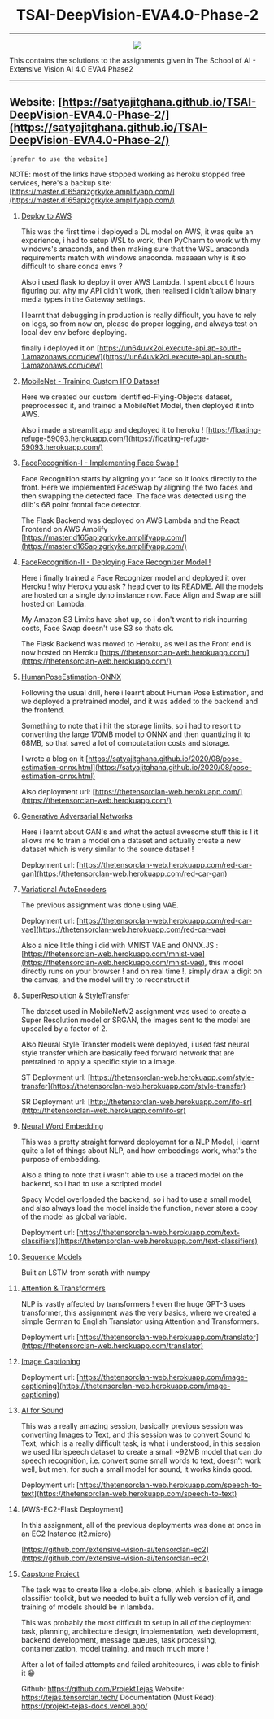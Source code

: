 <h1 align="center">TSAI-DeepVision-EVA4.0-Phase-2</h1>

---

<div align="center">
<img src="logo.png" >
</div>

This contains the solutions to the assignments given in The School of AI - Extensive Vision AI 4.0 EVA4 Phase2

---

## Website: [https://satyajitghana.github.io/TSAI-DeepVision-EVA4.0-Phase-2/](https://satyajitghana.github.io/TSAI-DeepVision-EVA4.0-Phase-2/)

`[prefer to use the website]`

NOTE: most of the links have stopped working as heroku stopped free services, here's a backup site: [https://master.d165apizgrkyke.amplifyapp.com/](https://master.d165apizgrkyke.amplifyapp.com/)

1. [Deploy to AWS](01-Deploy-To-AWS/README.md)

    This was the first time i deployed a DL model on AWS, it was quite an experience, i had to setup WSL to work, then PyCharm to work with my windows's anaconda, and then making sure that the WSL anaconda requirements match with windows anaconda. maaaaan why is it so difficult to share conda envs ?

    Also i used flask to deploy it over AWS Lambda. I spent about 6 hours figuring out why my API didn't work, then realised i didn't allow binary media types in the Gateway settings.

    I learnt that debugging in production is really difficult, you have to rely on logs, so from now on, please do proper logging, and always test on local dev env before deploying.

    finally i deployed it on [https://un64uvk2oi.execute-api.ap-south-1.amazonaws.com/dev/](https://un64uvk2oi.execute-api.ap-south-1.amazonaws.com/dev/)

2. [MobileNet - Training Custom IFO Dataset](02-MobileNet/index.html)

    Here we created our custom Identified-Flying-Objects dataset, preprocessed it, and trained a MobileNet Model, then deployed it into AWS.

    Also i made a streamlit app and deployed it to heroku ! [https://floating-refuge-59093.herokuapp.com/](https://floating-refuge-59093.herokuapp.com/)

3. [FaceRecognition-I - Implementing Face Swap !](03-FaceRecognition-I/)

    Face Recognition starts by aligning your face so it looks directly to the front. Here we implemented FaceSwap by aligning the two faces and then swapping the detected face. The face was detected using the dlib's 68 point frontal face detector.

    The Flask Backend was deployed on AWS Lambda and the React Frontend on AWS Amplify
    [https://master.d165apizgrkyke.amplifyapp.com/](https://master.d165apizgrkyke.amplifyapp.com/)

4. [FaceRecognition-II - Deploying Face Recognizer Model !](04-FaceRecognition-II/index.html)

    Here i finally trained a Face Recognizer model and deployed it over Heroku ! why Heroku you ask ? head over to its README. All the models are hosted on a single dyno instance now. Face Align and Swap are still hosted on Lambda.

    My Amazon S3 Limits have shot up, so i don't want to risk incurring costs, Face Swap doesn't use S3 so thats ok.

    The Flask Backend was moved to Heroku, as well as the Front end is now hosted on Heroku
    [https://thetensorclan-web.herokuapp.com/](https://thetensorclan-web.herokuapp.com/)

5. [HumanPoseEstimation-ONNX](05-HumanPoseEstimation-ONNX/README.md)

    Following the usual drill, here i learnt about Human Pose Estimation, and we deployed a pretrained model, and it was added to the backend and the frontend.

    Something to note that i hit the storage limits, so i had to resort to converting the large 170MB model to ONNX and then quantizing it to 68MB, so that saved a lot of computatation costs and storage.

    I wrote a blog on it [https://satyajitghana.github.io/2020/08/pose-estimation-onnx.html](https://satyajitghana.github.io/2020/08/pose-estimation-onnx.html)

    Also deployment url: [https://thetensorclan-web.herokuapp.com/](https://thetensorclan-web.herokuapp.com/)

6. [Generative Adversarial Networks](06-GenerativeAdversarialNetworks/README.md)

    Here i learnt about GAN's and what the actual awesome stuff this is ! it allows me to train a model on a dataset and actually create a new dataset which is very similar to the source dataset !

    Deployment url: [https://thetensorclan-web.herokuapp.com/red-car-gan](https://thetensorclan-web.herokuapp.com/red-car-gan)

7. [Variational AutoEncoders](07-VariationalAutoEncoders/README.md)

    The previous assignment was done using VAE.

    Deployment url: [https://thetensorclan-web.herokuapp.com/red-car-vae](https://thetensorclan-web.herokuapp.com/red-car-vae)

    Also a nice little thing i did with MNIST VAE and ONNX.JS : [https://thetensorclan-web.herokuapp.com/mnist-vae](https://thetensorclan-web.herokuapp.com/mnist-vae), this model directly runs on your browser ! and on real time !, simply draw a digit on the canvas, and the model will try to reconstruct it

8. [SuperResolution & StyleTransfer](08-SuperResolution_StyleTransfer/README.md)

    The dataset used in MobileNetV2 assignment was used to create a Super Resolution model or SRGAN, the images sent to the model are upscaled by a factor
    of 2.

    Also Neural Style Transfer models were deployed, i used fast neural style transfer which are basically feed forward network that are pretrained to apply a specific style to a image.

    ST Deployment url: [https://thetensorclan-web.herokuapp.com/style-transfer](https://thetensorclan-web.herokuapp.com/style-transfer)
    
    SR Deployment url: [http://thetensorclan-web.herokuapp.com/ifo-sr](http://thetensorclan-web.herokuapp.com/ifo-sr)

9. [Neural Word Embedding](09-NeuralWordEmbedding/README.md)

    This was a pretty straight forward deployemnt for a NLP Model, i learnt quite a lot of things about NLP, and how embeddings work, what's the purpose of embedding.

    Also a thing to note that i wasn't able to use a traced model on the backend, so i had to use a scripted model

    Spacy Model overloaded the backend, so i had to use a small model, and also always load the model inside the function, never store a copy of the model as global variable.

    Deployment url: [https://thetensorclan-web.herokuapp.com/text-classifiers](https://thetensorclan-web.herokuapp.com/text-classifiers)

10. [Sequence Models](10-SequenceModels/EVA_P2S3.ipynb)

    Built an LSTM from scrath with numpy

11. [Attention & Transformers](11-Attention&Transformers/README.md)

    NLP is vastly affected by transformers ! even the huge GPT-3 uses transformer, this assignment was the very basics, where we created a simple German to English Translator using Attention and Transformers.

    Deployment url: [https://thetensorclan-web.herokuapp.com/translator](https://thetensorclan-web.herokuapp.com/translator)

12. [Image Captioning](12-ImageCaptioning/README.md)

    Deployment url: [https://thetensorclan-web.herokuapp.com/image-captioning](https://thetensorclan-web.herokuapp.com/image-captioning)

13. [AI for Sound](13-AI4Sound/README.md)

    This was a really amazing session, basically previous session was converting Images to Text, and this session was to convert Sound to Text, which is a really difficult task, is what i understood, in this session we used librispeech dataset to create a small ~92MB model that can do speech recognition, i.e. convert some small words to text, doesn't work well, but meh, for such a small model for sound, it works kinda good.

    Deployment url: [https://thetensorclan-web.herokuapp.com/speech-to-text](https://thetensorclan-web.herokuapp.com/speech-to-text)

14. [AWS-EC2-Flask Deployment]

    In this assignment, all of the previous deployments was done at once in an EC2 Instance (t2.micro)

    [https://github.com/extensive-vision-ai/tensorclan-ec2](https://github.com/extensive-vision-ai/tensorclan-ec2)

15. [Capstone Project](15-Capstone/README.md)

    The task was to create like a <lobe.ai> clone, which is basically a image classifier toolkit, but we needed to built a fully web version of it, and training of models should be in lambda.

    This was probably the most difficult to setup in all of the deployment task, planning, architecture design, implementation, web development, backend development, message queues, task processing, containerization, model training, and much much more !

    After a lot of failed attempts and failed architecures, i was able to finish it 😁

    Github: <https://github.com/ProjektTejas>
    Website: <https://tejas.tensorclan.tech/>
    Documentation (Must Read): <https://projekt-tejas-docs.vercel.app/>
